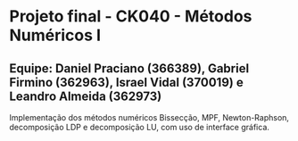 # Projeto final - CK040 - Métodos Numéricos I
## Equipe: Daniel Praciano (366389), Gabriel Firmino (362963), Israel Vidal (370019) e Leandro Almeida (362973)
Implementação dos métodos numéricos Bissecção, MPF, Newton-Raphson, decomposição LDP e decomposição LU, com uso de interface gráfica.
